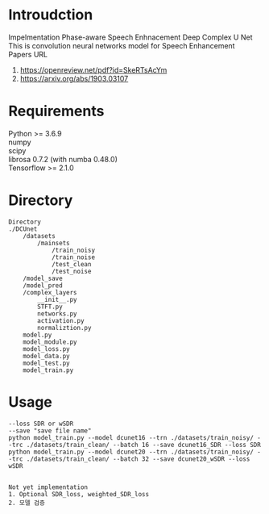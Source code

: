 # Introudction
Impelmentation Phase-aware Speech Enhnacement Deep Complex U Net  
This is convolution neural networks model for Speech Enhancement  
Papers URL
1. https://openreview.net/pdf?id=SkeRTsAcYm  
2. https://arxiv.org/abs/1903.03107  
#
# Requirements
Python >= 3.6.9  
numpy  
scipy  
librosa 0.7.2  (with numba 0.48.0)  
Tensorflow >= 2.1.0  
#  
# Directory  
```
Directory
./DCUnet
    /datasets
        /mainsets
            /train_noisy
            /train_noise
            /test_clean
            /test_noise
    /model_save
    /model_pred
    /complex_layers
        __init__.py
        STFT.py
        networks.py
        activation.py
        normaliztion.py
    model.py
    model_module.py
    model_loss.py
    model_data.py
    model_test.py
    model_train.py
```
#
# Usage
```
--loss SDR or wSDR  
--save "save file name"  
python model_train.py --model dcunet16 --trn ./datasets/train_noisy/ --trc ./datasets/train_clean/ --batch 16 --save dcunet16_SDR --loss SDR  
python model_train.py --model dcunet20 --trn ./datasets/train_noisy/ --trc ./datasets/train_clean/ --batch 32 --save dcunet20_wSDR --loss wSDR  


Not yet implementation
1. Optional SDR_loss, weighted_SDR_loss
2. 모델 검증
```
